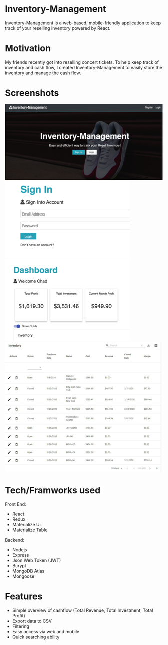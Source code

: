 # Inventory-Management

Inventory-Management is a web-based, mobile-friendly application to keep track of your reselling inventory powered by React.

# Motivation

My friends recently got into reselling concert tickets. To help keep track of inventory and cash flow, I created Inventory-Management to easily store the inventory and manage the cash flow.

# Screenshots

<img src="images/home.png" width="600">
<img src="images/signin.png" width="400">
<img src="images/dashboard1.png" width="400">
<img src="images/inventory.png" width="500">

# Tech/Framworks used

Front End:
- React
- Redux 
- Materialize Ui
- Materialize Table

Backend: 
- Nodejs
- Express
- Json Web Token (JWT)
- Bcrypt
- MongoDB Atlas
- Mongoose

# Features

- Simple overview of cashflow (Total Revenue, Total Investment, Total Profit)
- Export data to CSV
- Filtering 
- Easy access via web and mobile
- Quick searching ability
